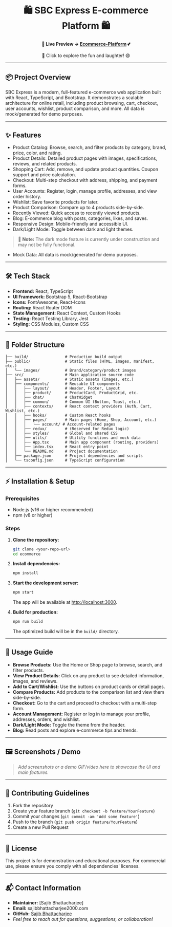  

<div align="center">

# 🛍️ **SBC Express E-commerce Platform** 🛍️


#### 🌟 **Live Preview** → [**Ecommerce-Platform**](https://sbcexpress.netlify.app/) 💕

🎉 Click to explore the fun and laughter! 😄

</div>

---


## 📦 Project Overview
SBC Express is a modern, full-featured e-commerce web application built with React, TypeScript, and Bootstrap. It demonstrates a scalable architecture for online retail, including product browsing, cart, checkout, user accounts, wishlist, product comparison, and more. All data is mock/generated for demo purposes.

---

## ✨ Features
- Product Catalog: Browse, search, and filter products by category, brand, price, color, and rating.
- Product Details: Detailed product pages with images, specifications, reviews, and related products.
- Shopping Cart: Add, remove, and update product quantities. Coupon support and price calculation.
- Checkout: Multi-step checkout with address, shipping, and payment forms.
- User Accounts: Register, login, manage profile, addresses, and view order history.
- Wishlist: Save favorite products for later.
- Product Comparison: Compare up to 4 products side-by-side.
- Recently Viewed: Quick access to recently viewed products.
- Blog: E-commerce blog with posts, categories, likes, and saves.
- Responsive Design: Mobile-friendly and accessible UI.
- Dark/Light Mode: Toggle between dark and light themes.

> 🚧 **Note:** The dark mode feature is currently under construction and may not be fully functional.

- Mock Data: All data is mock/generated for demo purposes.

---

## 🛠️ Tech Stack
- **Frontend:** React, TypeScript
- **UI Framework:** Bootstrap 5, React-Bootstrap
- **Icons:** FontAwesome, React-Icons
- **Routing:** React Router DOM
- **State Management:** React Context, Custom Hooks
- **Testing:** React Testing Library, Jest
- **Styling:** CSS Modules, Custom CSS

---

## 📁 Folder Structure
```
├── build/                # Production build output
├── public/               # Static files (HTML, images, manifest, etc.)
│   └── images/           # Brand/category/product images
├── src/                  # Main application source code
│   ├── assets/           # Static assets (images, etc.)
│   ├── components/       # Reusable UI components
│   │   ├── layout/       # Header, Footer, Layout
│   │   ├── product/      # ProductCard, ProductGrid, etc.
│   │   ├── chat/         # ChatWidget
│   │   ├── common/       # Common UI (Button, Toast, etc.)
│   │   ├── contexts/     # React context providers (Auth, Cart, Wishlist, etc.)
│   │   ├── hooks/        # Custom React hooks
│   │   ├── pages/        # Main pages (Home, Shop, Account, etc.)
│   │   │   └── account/ # Account-related pages
│   │   ├── redux/        # (Reserved for Redux logic)
│   │   ├── styles/       # Global and shared CSS
│   │   ├── utils/        # Utility functions and mock data
│   │   ├── App.tsx       # Main app component (routing, providers)
│   │   ├── index.tsx     # React entry point
│   │   └── README.md     # Project documentation
│   ├── package.json      # Project dependencies and scripts
│   └── tsconfig.json     # TypeScript configuration
```

---

## ⚡ Installation & Setup

### Prerequisites
- Node.js (v16 or higher recommended)
- npm (v8 or higher)

### Steps
1. **Clone the repository:**
   ```bash
   git clone <your-repo-url>
   cd ecommerce
   ```
2. **Install dependencies:**
   ```bash
   npm install
   ```
3. **Start the development server:**
   ```bash
   npm start
   ```
   The app will be available at [http://localhost:3000](http://localhost:3000).

4. **Build for production:**
   ```bash
   npm run build
   ```
   The optimized build will be in the `build/` directory.

---

## 🚀 Usage Guide
- **Browse Products:** Use the Home or Shop page to browse, search, and filter products.
- **View Product Details:** Click on any product to see detailed information, images, and reviews.
- **Add to Cart/Wishlist:** Use the buttons on product cards or detail pages.
- **Compare Products:** Add products to the comparison list and view them side-by-side.
- **Checkout:** Go to the cart and proceed to checkout with a multi-step form.
- **Account Management:** Register or log in to manage your profile, addresses, orders, and wishlist.
- **Dark/Light Mode:** Toggle the theme from the header.
- **Blog:** Read posts and explore e-commerce tips and trends.

---

## 🖼️ Screenshots / Demo
> _Add screenshots or a demo GIF/video here to showcase the UI and main features._

---

## 🤝 Contributing Guidelines
1. Fork the repository
2. Create your feature branch (`git checkout -b feature/YourFeature`)
3. Commit your changes (`git commit -am 'Add some feature'`)
4. Push to the branch (`git push origin feature/YourFeature`)
5. Create a new Pull Request

---

## 📄 License
This project is for demonstration and educational purposes. For commercial use, please ensure you comply with all dependencies' licenses.

---

## 📬 Contact Information
- **Maintainer:** [Sajib Bhattacharjee]
- **Email:** sajibbhattacharjee2000.com
- **GitHub:** [Sajib Bhattacharjee](https://github.com/sajib-bhattacharjee)
- _Feel free to reach out for questions, suggestions, or collaboration!_
